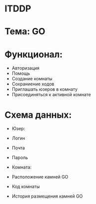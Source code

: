 # ITDDP

# Тема:  GO
# Функционал:
 - Авторизация
 - Помощь
 - Создание комнаты
 - Сохраниение ходов
 - Приглашать юзеров в комнату
 - Присоединяться к активной комнате
# Схема данных:
 - Юзер:
  - Логин
  - Почта
  - Пароль
  
 - Комната:
  - Расположение камней GO
  - Код комнаты
  - История размещения камней GO
